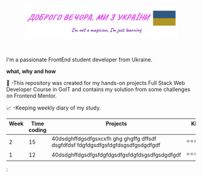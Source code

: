 <p align="center"><a href="https://github.com/dima-kyiv/"><img width="80%" src="./img/readme-header.png" /></a></p>

<br />

I'm a passionate FrontEnd student developer from Ukraine.

**what, why and how**

💼 -This repository was created for my hands-on projects Full Stack Web Developer Course in GoIT and contains my solution from some challenges on Frontend Mentor.

📈 -Keeping weekly diary of my study.

<table><thead><tr>
<th valign="top" width="10%">Week</th>
<th valign="top" width="10%">Time coding</th>
<th valign="top" width="60%">Projects</th>
<th valign="top" width="20%">KPI</th></tr></thead>

<tr><td>2</td><td>15</td><td>
40dsdghffdgsdfgsxcxfh ghg  ghgffg dffsdf dsgfdfdsf fdgfdgsdfgsfdgfdsgsdfgsdgdfgdf
</td><td>⭐⭐⭐⭐⭐</td></tr>
<tr><td>1</td><td>12</td><td>
40dsdghffdgsdfgsfdgfdgsdfgsfdgfdsgsdfgsdgdfgdf
</td><td>⭐⭐⭐⭐⭐</td></tr>
</table>

<!--
**dima-kyiv/dima-kyiv** is a ✨ _special_ ✨ repository because its `README.md` (this file) appears on your GitHub profile.

Here are some ideas to get you started:

- 🔭 I’m currently working on ...
- 🌱 I’m currently learning ...
- 👯 I’m looking to collaborate on ...
- 🤔 I’m looking for help with ...
- 💬 Ask me about ...
- 📫 How to reach me: ...
- 😄 Pronouns: ...
- ⚡ Fun fact: ...
  -->

:
